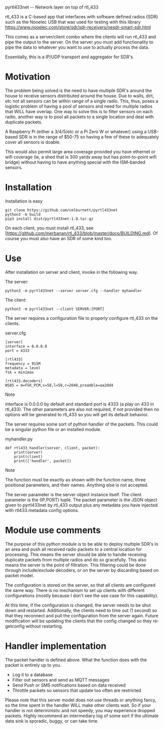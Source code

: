 pyrtl433net -- Network layer on top of rtl_433

rtl_433 is a C-based app that interfaces with software defined radios (SDR) such as the Nooelec USB that was used for testing with this library
  https://www.nooelec.com/store/sdr/sdr-receivers/nesdr-smart-sdr.html

This comes as a server/client combo where the clients will run rtl_433 and pipe the output to the server.
On the server you must add functionality to pipe the data to whatever you want to use to actually process the data.

Essentially, this is a IP/UDP transport and aggregator for SDR's.

# Motivation
The problem being solved is the need to have multiple SDR's around the house to receive sensors distributed around the house.
Due to walls, dirt, etc not all sensors can be within range of a single radio.
This, thus, poses a logistic problem of having a pool of sensors and need for multiple radios that WILL have overlap.
One way to solve this is to filter sensors on each radio, another way is to pool all packets to a single location and deal with duplicate packets.

A Raspberry Pi (either a 3/4/5/etc or a Pi Zero W or whatever) using a USB-based SDR is in the range of $50-75 so having a few of these to adequately cover all sensors is doable.

This would also permit large area coverage provided you have ethernet or wifi coverage (ie, a shed that is 300 yards away but has point-to-point wifi bridge) without having to have anything special with the ISM-banded sensors.

# Installation

Installation is easy
```
git clone https://github.com/cmlburnett/pyrtl433net
python3 -m build
pip3 install dist/pyrtl433net-1.0.tar.gz
```

On each client, you must install rtl_433, see [https://github.com/merbanan/rtl_433/blob/master/docs/BUILDING.md].
Of course you must also have an SDR of some kind too.

# Use

After installation on server and client, invoke in the following way.

The server:
```
python3 -m pyrtl433net --server server.cfg --handler myhandler
```

The client:
```
python3 -m pyrtl433net --client SERVER:[PORT]
```

The server requires a configuration file to properly configure rtl_433 on the clients.

server.cfg
```
[server]
interface = 0.0.0.0
port = 4333

[rtl433]
frequency = 915M
metadata = level
fsk = minimax

[rtl433.decoders]
WS85 = m=FSK_PCM,s=58,l=58,r=2048,preamble=aa2dd4
```

> [!NOTE]
> interface is 0.0.0.0 by default and standard port is 4333 (a play on 433 in rtl_433).
> The other parameters are also not required, if not provided then no options will be generated to rtl_433 so you will get its default behavior.

The server requires some sort of python handler of the packets.
This could be a singular python file or an installed module.

myhandler.py
```
def rtl433_handler(server, client, packet):
	print(server)
	print(client)
	print(['handler', packet])
```

> [!NOTE]
> The function must be exactly as shown with the function name, three positional parameters, and their names.
> Anything else is not accepted.

The server parameter is the server object instance itself.
The client parameter is the (IP,PORT) tuple.
The packet parameter is the JSON object given to pyrtl433net by rtl_433 output plus any metadata you have injected with rtl433.metadata config options.

# Module use comments
The purpose of this python module is to be able to deploy multiple SDR's in an area and push all received radio packets to a central location for processing.
This means the server should be able to handle receiving duplicate packets from multiple radios and do so gracefully.
This also means the server is the point of filtration.
This filtering could be done through include/exclude decoders, or on the server by discarding based on packet model.

The configuration is stored on the server, so that all clients are configured the same way.
There is no mechanism to set up clients with different configurations (mostly because I don't see the use case for this capability).

At this time, if the configuration is changed, the server needs to be shut down and restarted.
Additionally, the clients need to time out (1 second) so that they reconnect and pull the configuration from the server again.
Future modification will be updating the clients that the config changed so they re-getconfig without restarting.

# Handler implementation
The packet handler is defined above.
What the function does with the packet is entirely up to you.
- Log it to a database
- Filter out sensors and send as MQTT messages
- Send Push or SMS notifications based on data received
- Throttle packets so sensors that update too often are restricted

Please note that this server model does not use threads or anything fancy, so the time spent in the handler WILL make other clients wait.
So if your handler is not deterministic and not speedy, you may experience dropped packets.
Highly recommend an intermediary log of some sort if the ultimate data sink is sporadic, buggy, or can take time.

